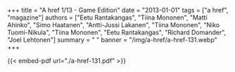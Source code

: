 +++
title = "A href 1/13 - Game Edition"
date = "2013-01-01"
tags = ["a href", "magazine"]
authors = ["Eetu Rantakangas", "Tiina Mononen", "Matti Ahinko", "Simo Haatanen", "Antti-Jussi Lakanen", "Tiina Mononen", "Niko Tuomi-Nikula", "Tiina Mononen", "Eetu Rantakangas", "Richard Domander", "Joel Lehtonen"]
summary = " "
banner = "/img/a-href/a-href-131.webp"
+++

{{< embed-pdf url="./a-href-131.pdf" >}}
